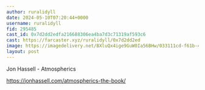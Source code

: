 ```yaml
---
author: ruralidyll
date: 2024-05-10T07:20:44+0000
username: ruralidyll
fid: 295485
cast_id: 0x7d2dd2edfa216688306ea4ba7d3c71319af593c6
cast: https://farcaster.xyz/ruralidyll/0x7d2dd2ed
image: https://imagedelivery.net/BXluQx4ige9GuW0Ia56BHw/033111cd-f61b-42cb-92d9-ee1f668b1500/original
layout: post
---
```


Jon Hassell - Atmospherics

https://jonhassell.com/atmospherics-the-book/

<img src='https://imagedelivery.net/BXluQx4ige9GuW0Ia56BHw/033111cd-f61b-42cb-92d9-ee1f668b1500/original' alt='' referrerpolicy='no-referrer'/>
<img src='https://imagedelivery.net/BXluQx4ige9GuW0Ia56BHw/b035888e-6f0b-469c-ab08-5f0268e58a00/original' alt='' referrerpolicy='no-referrer'/>
